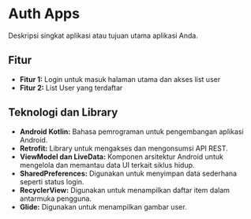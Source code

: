 # Auth Apps

Deskripsi singkat aplikasi atau tujuan utama aplikasi Anda.

## Fitur

- **Fitur 1:** Login untuk masuk halaman utama dan akses list user
- **Fitur 2:** List User yang terdaftar

## Teknologi dan Library

- **Android Kotlin:** Bahasa pemrograman untuk pengembangan aplikasi Android.
- **Retrofit:** Library untuk mengakses dan mengonsumsi API REST.
- **ViewModel dan LiveData:** Komponen arsitektur Android untuk mengelola dan memantau data UI terkait siklus hidup.
- **SharedPreferences:** Digunakan untuk menyimpan data sederhana seperti status login.
- **RecyclerView:** Digunakan untuk menampilkan daftar item dalam antarmuka pengguna.
- **Glide:** Digunakan untuk menampilkan gambar user.
